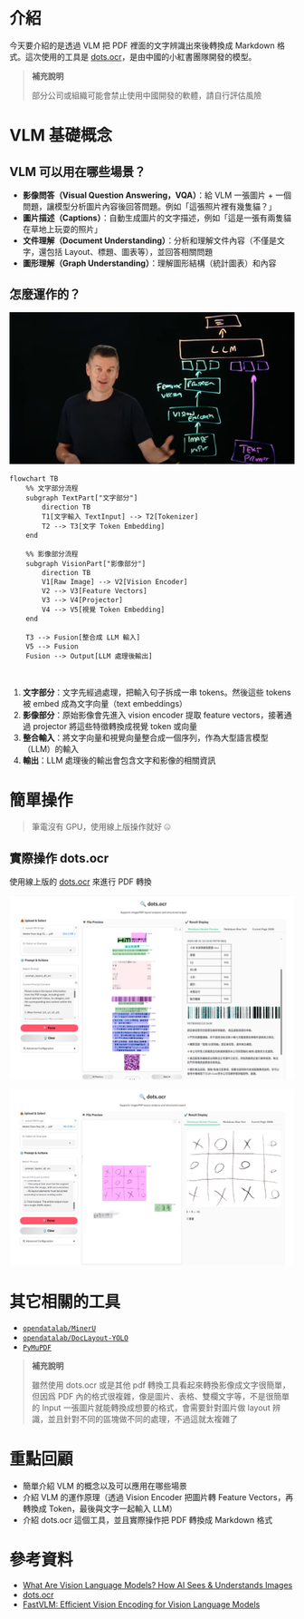 # 介紹

今天要介紹的是透過 VLM 把 PDF 裡面的文字辨識出來後轉換成 Markdown 格式。這次使用的工具是 [dots.ocr](https://github.com/rednote-hilab/dots.ocr)，是由中國的小紅書團隊開發的模型。 

> **補充說明**
>
> 部分公司或組織可能會禁止使用中國開發的軟體，請自行評估風險

# VLM 基礎概念

## VLM 可以用在哪些場景？

- **影像問答（Visual Question Answering，VQA）**：給 VLM 一張圖片 + 一個問題，讓模型分析圖片內容後回答問題。例如「這張照片裡有幾隻貓？」
- **圖片描述（Captions）**：自動生成圖片的文字描述，例如「這是一張有兩隻貓在草地上玩耍的照片」
- **文件理解（Document Understanding）**：分析和理解文件內容（不僅是文字，還包括 Layout、標題、圖表等），並回答相關問題
- **圖形理解（Graph Understanding）**：理解圖形結構（統計圖表）和內容

## 怎麼運作的？

![20250914170816](https://raw.githubusercontent.com/hsiangjenli/pic-bed/main/images/20250914170816.png)

```mermaid
flowchart TB
    %% 文字部分流程
    subgraph TextPart["文字部分"]
        direction TB
        T1[文字輸入 TextInput] --> T2[Tokenizer]
        T2 --> T3[文字 Token Embedding]
    end

    %% 影像部分流程
    subgraph VisionPart["影像部分"]
        direction TB
        V1[Raw Image] --> V2[Vision Encoder]
        V2 --> V3[Feature Vectors]
        V3 --> V4[Projector]
        V4 --> V5[視覺 Token Embedding]
    end

    T3 --> Fusion[整合成 LLM 輸入]
    V5 --> Fusion
    Fusion --> Output[LLM 處理後輸出]

   
```

1. **文字部分**：文字先經過處理，把輸入句子拆成一串 tokens。然後這些 tokens 被 embed 成為文字向量（text embeddings）
1. **影像部分**：原始影像會先進入 vision encoder 提取 feature vectors，接著通過 projector 將這些特徵轉換成視覺 token 或向量
1. **整合輸入**：將文字向量和視覺向量整合成一個序列，作為大型語言模型（LLM）的輸入
2. **輸出**：LLM 處理後的輸出會包含文字和影像的相關資訊

# 簡單操作

> 筆電沒有 GPU，使用線上版操作就好 🤐

## 實際操作 dots.ocr

使用線上版的 [dots.ocr](https://dots-ocr.rednote-hilab.com/) 來進行 PDF 轉換

![20250914162155](https://raw.githubusercontent.com/hsiangjenli/pic-bed/main/images/20250914162155.png)

![20250914165559](https://raw.githubusercontent.com/hsiangjenli/pic-bed/main/images/20250914165559.png)


# 其它相關的工具

- [`opendatalab/MinerU`](https://github.com/opendatalab/MinerU)
- [`opendatalab/DocLayout-YOLO`](https://github.com/opendatalab/DocLayout-YOLO)
- [`PyMuPDF`](https://github.com/pymupdf/PyMuPDF)

> **補充說明**
>
> 雖然使用 dots.ocr 或是其他 pdf 轉換工具看起來轉換影像成文字很簡單，但因爲 PDF 內的格式很複雜，像是圖片、表格、雙欄文字等，不是很簡單的 Input 一張圖片就能轉換成想要的格式，會需要針對圖片做 layout 辨識，並且針對不同的區塊做不同的處理，不過這就太複雜了

# 重點回顧

- 簡單介紹 VLM 的概念以及可以應用在哪些場景
- 介紹 VLM 的運作原理（透過 Vision Encoder 把圖片轉 Feature Vectors，再轉換成 Token，最後與文字一起輸入 LLM）
- 介紹 dots.ocr 這個工具，並且實際操作把 PDF 轉換成 Markdown 格式

# 參考資料

- [What Are Vision Language Models? How AI Sees & Understands Images](https://youtu.be/lOD_EE96jhM)
- [dots.ocr](https://dots-ocr.rednote-hilab.com/)
- [FastVLM: Efficient Vision Encoding for Vision Language Models](https://machinelearning.apple.com/research/fast-vision-language-models)